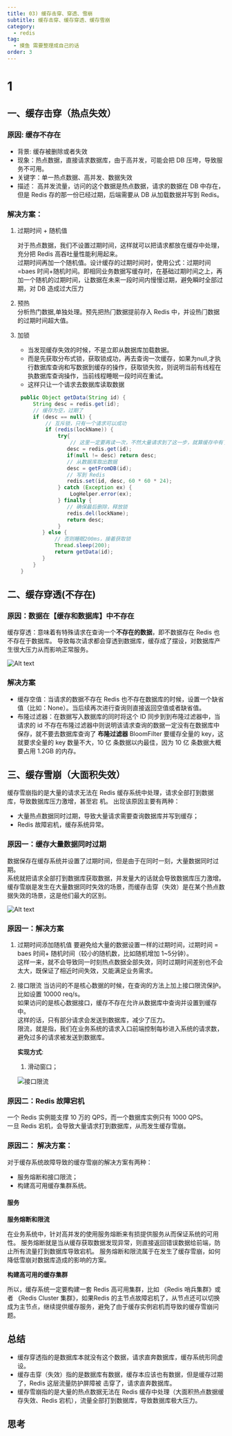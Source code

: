 ```yaml
---
title: 03) 缓存击穿、穿透、雪崩
subtitle: 缓存击穿、缓存穿透、缓存雪崩
category:
  - redis
tag:
  - 摸鱼 需要整理成自己的话
order: 3
---
```


# 1
## 一、缓存击穿（热点失效）
### 原因: 缓存不存在
- 背景: 缓存被删除或者失效
- 现象：热点数据，直接请求数据库，由于⾼并发，可能会把 DB 压垮，导致服务不可⽤。
- 关键字：单⼀热点数据、⾼并发、数据失效
- 描述：
⾼并发流量，访问的这个数据是热点数据，请求的数据在 DB 中存在，但是 Redis 存的那⼀份已经过期，后端需要从 DB 从加载数据并写到 Redis。

### 解决方案：
1. 过期时间 + 随机值

   对于热点数据，我们不设置过期时间，这样就可以把请求都放在缓存中处理，充分把 Redis ⾼吞吐量性能利⽤起来。   
   过期时间再加⼀个随机值。设计缓存的过期时间时，使⽤公式：过期时间=baes 时间+随机时间。即相同业务数据写缓存时，在基础过期时间之上，再加⼀个随机的过期时间，让数据在未来⼀段时间内慢慢过期，避免瞬时全部过期，对 DB 造成过⼤压⼒  

2. 预热  
分析热门数据,单独处理。预先把热⻔数据提前存⼊ Redis 中，并设热⻔数据的过期时间超⼤值。
3. 加锁

   -  当发现缓存失效的时候，不是⽴即从数据库加载数据。
   -  ⽽是先获取分布式锁，获取锁成功，再去查询一次缓存，如果为null,才执⾏数据库查询和写数据到缓存的操作，获取锁失败，则说明当前有线程在执数据库查询操作，当前线程睡眠⼀段时间在重试。
   - 这样只让⼀个请求去数据库读取数据
   ``` java
    public Object getData(String id) {
        String desc = redis.get(id);
        // 缓存为空，过期了
        if (desc == null) {
            // 互斥锁，只有⼀个请求可以成功
            if (redis(lockName)) {
                try{
                    // 这里一定要再读一次，不然大量请求到了这一步，就算缓存中有了，也要全部请求一次数据库。
                   desc = redis.get(id);
                   if(null != desc) return desc;
                   // 从数据库取出数据
                   desc = getFromDB(id);
                   // 写到 Redis
                   redis.set(id, desc, 60 * 60 * 24);
                } catch (Exception ex) {
                    LogHelper.error(ex);
                } finally {
                   // 确保最后删除，释放锁
                   redis.del(lockName);
                   return desc;
                }
           } else {
               // 否则睡眠200ms，接着获取锁
               Thread.sleep(200);
               return getData(id);
           }
        }
    }
   ```

## 二、缓存穿透(不存在)

### 原因：数据在【缓存和数据库】中不存在
缓存穿透：意味着有特殊请求在查询⼀个**不存在的数据**，即不数据存在 Redis 也不存在于数据库。
导致每次请求都会穿透到数据库，缓存成了摆设，对数据库产⽣很⼤压⼒从⽽影响正常服务。

![Alt text](image-5.png)

### 解决⽅案
- 缓存空值：当请求的数据不存在 Redis 也不存在数据库的时候，设置⼀个缺省值（⽐如：None）。当后续再次进⾏查询则直接返回空值或者缺省值。   
- 布隆过滤器：在数据写⼊数据库的同时将这个 ID 同步到到布隆过滤器中，当请求的 id 不存在布隆过滤器中则说明该请求查询的数据⼀定没有在数据库中保存，就不要去数据库查询了
**布隆过滤器**
BloomFilter 要缓存全量的 key，这就要求全量的 key 数量不⼤，10 亿 条数据以内最佳，因为 10 亿 条数据⼤概要占⽤ 1.2GB 的内存。

## 三、缓存雪崩（大面积失效）
缓存雪崩指的是⼤量的请求⽆法在 Redis 缓存系统中处理，请求全部打到数据库，导致数据库压⼒激增，甚⾄宕
机。
出现该原因主要有两种：
- ⼤量热点数据同时过期，导致⼤量请求需要查询数据库并写到缓存；
- Redis 故障宕机，缓存系统异常。
### 原因一：**缓存⼤量数据同时过期**

数据保存在缓存系统并设置了过期时间，但是由于在同时⼀刻，⼤量数据同时过期。  
系统就把请求全部打到数据库获取数据，并发量⼤的话就会导致数据库压⼒激增。  
缓存雪崩是发⽣在⼤量数据同时失效的场景，⽽缓存击穿（失效）是在某个热点数据失效的场景，这是他们最⼤的区别。

![Alt text](image-6.png)
### 原因一：解决⽅案  
1. 过期时间添加随机值
    要避免给⼤量的数据设置⼀样的过期时间，过期时间 = baes 时间+ 随机时间（较⼩的随机数，⽐如随机增加 1~5分钟）。   
    这样⼀来，就不会导致同⼀时刻热点数据全部失效，同时过期时间差别也不会太⼤，既保证了相近时间失效，⼜能满⾜业务需求。
2. 接⼝限流
    当访问的不是核⼼数据的时候，在查询的⽅法上加上接⼝限流保护。⽐如设置 10000 req/s。  
    如果访问的是核⼼数据接⼝，缓存不存在允许从数据库中查询并设置到缓存中。  
    这样的话，只有部分请求会发送到数据库，减少了压⼒。  
    限流，就是指，我们在业务系统的请求⼊⼝前端控制每秒进⼊系统的请求数，避免过多的请求被发送到数据库。

    **实现方式**:
    1. 滑动窗口；
 
    ![接⼝限流](image-1.png)
### 原因二：**Redis 故障宕机**

⼀个 Redis 实例能⽀撑 10 万的 QPS，⽽⼀个数据库实例只有 1000 QPS。   
⼀旦 Redis 宕机，会导致⼤量请求打到数据库，从⽽发⽣缓存雪崩。

### 原因二： 解决方案：

对于缓存系统故障导致的缓存雪崩的解决⽅案有两种：
- 服务熔断和接⼝限流；
- 构建⾼可⽤缓存集群系统。
#### 服务
**服务熔断和限流**

在业务系统中，针对⾼并发的使⽤服务熔断来有损提供服务从⽽保证系统的可⽤性。
服务熔断就是当从缓存获取数据发现异常，则直接返回错误数据给前端，防⽌所有流量打到数据库导致宕机。
服务熔断和限流属于在发⽣了缓存雪崩，如何降低雪崩对数据库造成的影响的⽅案。

**构建⾼可⽤的缓存集群** 

所以，缓存系统⼀定要构建⼀套 Redis ⾼可⽤集群，⽐如 《Redis 哨兵集群》或者 《Redis Cluster 集群》，如果Redis 的主节点故障宕机了，从节点还可以切换成为主节点，继续提供缓存服务，避免了由于缓存实例宕机⽽导致的缓存雪崩问题。

## 总结
- 缓存穿透指的是数据库本就没有这个数据，请求直奔数据库，缓存系统形同虚设。
- 缓存击穿（失效）指的是数据库有数据，缓存本应该也有数据，但是缓存过期了，Redis 这层流量防护屏障被
击穿了，请求直奔数据库。
- 缓存雪崩指的是⼤量的热点数据⽆法在 Redis 缓存中处理（⼤⾯积热点数据缓存失效、Redis 宕机），流量全部打到数据库，导致数据库极⼤压⼒。


## 思考